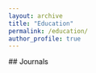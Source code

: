 ```yaml
---
layout: archive
title: "Education"
permalink: /education/
author_profile: true
---
```


<span style="text-shadow: 1px 1px 2px lightgrey;">
## Journals
</span>


